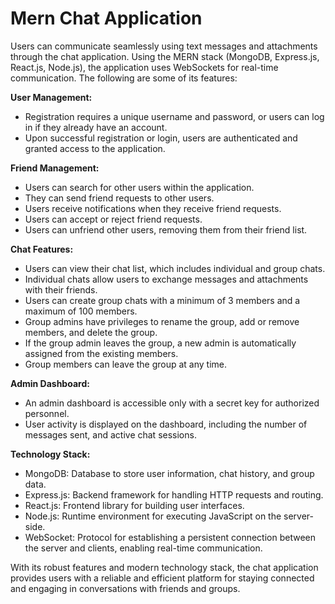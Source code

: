 # Mern Chat Application

Users can communicate seamlessly using text messages and attachments through the chat application. Using the MERN stack (MongoDB, Express.js, React.js, Node.js), the application uses WebSockets for real-time communication. The following are some of its features:

**User Management:**

- Registration requires a unique username and password, or users can log in if they already have an account.
- Upon successful registration or login, users are authenticated and granted access to the application.

**Friend Management:**

- Users can search for other users within the application.
- They can send friend requests to other users.
- Users receive notifications when they receive friend requests.
- Users can accept or reject friend requests.
- Users can unfriend other users, removing them from their friend list.

**Chat Features:**

- Users can view their chat list, which includes individual and group chats.
- Individual chats allow users to exchange messages and attachments with their friends.
- Users can create group chats with a minimum of 3 members and a maximum of 100 members.
- Group admins have privileges to rename the group, add or remove members, and delete the group.
- If the group admin leaves the group, a new admin is automatically assigned from the existing members.
- Group members can leave the group at any time.

**Admin Dashboard:**

- An admin dashboard is accessible only with a secret key for authorized personnel.
- User activity is displayed on the dashboard, including the number of messages sent, and active chat sessions.

**Technology Stack:**

- MongoDB: Database to store user information, chat history, and group data.
- Express.js: Backend framework for handling HTTP requests and routing.
- React.js: Frontend library for building user interfaces.
- Node.js: Runtime environment for executing JavaScript on the server-side.
- WebSocket: Protocol for establishing a persistent connection between the server and clients, enabling real-time communication.

With its robust features and modern technology stack, the chat application provides users with a reliable and efficient platform for staying connected and engaging in conversations with friends and groups.